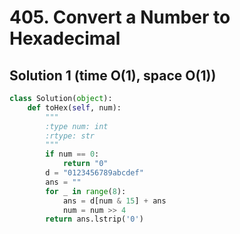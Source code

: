 # 405. Convert a Number to Hexadecimal

## Solution 1 (time O(1), space O(1))

```python
class Solution(object):
    def toHex(self, num):
        """
        :type num: int
        :rtype: str
        """
        if num == 0:
            return "0"
        d = "0123456789abcdef"
        ans = ""
        for _ in range(8):
            ans = d[num & 15] + ans
            num = num >> 4
        return ans.lstrip('0')
```
